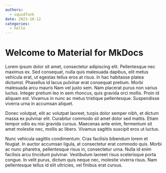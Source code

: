 ```yaml
---
authors: 
  - squidfunk
date: 2023-10-12
categories:
  - hello
---
```


# Welcome to Material for MkDocs

Lorem ipsum dolor sit amet, consectetur adipiscing elit. Pellentesque nec
maximus ex. Sed consequat, nulla quis malesuada dapibus, elit metus vehicula
erat, ut egestas tellus eros at risus. In hac habitasse platea dictumst.
Phasellus id lacus pulvinar erat consequat pretium. Morbi malesuada arcu mauris
Nam vel justo sem. Nam placerat purus non varius luctus. Integer pretium leo in
sem rhoncus, quis gravida orci mollis. Proin id aliquam est. Vivamus in nunc ac
metus tristique pellentesque. Suspendisse viverra urna in accumsan aliquet.

<!-- more -->

Donec volutpat, elit ac volutpat laoreet, turpis dolor semper nibh, et dictum
massa ex pulvinar elit. Curabitur commodo sit amet dolor sed mattis. Etiam
tempor odio eu nisi gravida cursus. Maecenas ante enim, fermentum sit amet
molestie nec, mollis ac libero. Vivamus sagittis suscipit eros ut luctus.

Nunc vehicula sagittis condimentum. Cras facilisis bibendum lorem et feugiat.
In auctor accumsan ligula, at consectetur erat commodo quis. Morbi ac nunc
pharetra, pellentesque risus in, consectetur urna. Nulla id enim facilisis
arcu tincidunt pulvinar. Vestibulum laoreet risus scelerisque porta congue.
In velit purus, dictum quis neque nec, molestie viverra risus. Nam pellentesque
tellus id elit ultricies, vel finibus erat cursus.

